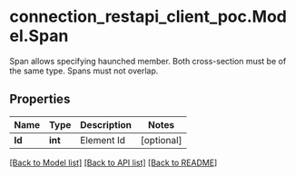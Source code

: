 # connection_restapi_client_poc.Model.Span
Span allows specifying haunched member.    Both cross-section must be of the same type. Spans must not overlap.

## Properties

Name | Type | Description | Notes
------------ | ------------- | ------------- | -------------
**Id** | **int** | Element Id | [optional] 

[[Back to Model list]](../README.md#documentation-for-models) [[Back to API list]](../README.md#documentation-for-api-endpoints) [[Back to README]](../README.md)

